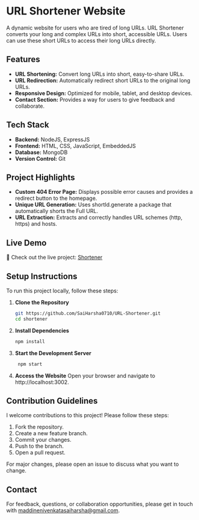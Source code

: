 # URL Shortener Website

A dynamic website for users who are tired of long URLs. URL Shortener converts your long and complex URLs into short, accessible URLs. Users can use these short URLs to access their long URLs directly.

## Features

- **URL Shortening:** Convert long URLs into short, easy-to-share URLs.
- **URL Redirection:** Automatically redirect short URLs to the original long URLs.
- **Responsive Design:** Optimized for mobile, tablet, and desktop devices.
- **Contact Section:** Provides a way for users to give feedback and collaborate.

## Tech Stack

- **Backend:** NodeJS, ExpressJS
- **Frontend:** HTML, CSS, JavaScript, EmbeddedJS
- **Database:** MongoDB
- **Version Control:** Git

## Project Highlights

- **Custom 404 Error Page:** Displays possible error causes and provides a redirect button to the homepage.
- **Unique URL Generation:** Uses shortId.generate a package that automatically shorts the Full URL.
- **URL Extraction:** Extracts and correctly handles URL schemes (http, https) and hosts.

## Live Demo

🚀 Check out the live project: [Shortener](#)

## Setup Instructions

To run this project locally, follow these steps:

1. **Clone the Repository**
    ```sh
    git https://github.com/SaiHarsha0710/URL-Shortener.git
    cd shortener
    ```

2. **Install Dependencies**
    ```sh
   npm install
    ```

3. **Start the Development Server**
    ```sh
     npm start  
    ```

5. **Access the Website**
    Open your browser and navigate to http://localhost:3002.

## Contribution Guidelines

I welcome contributions to this project! Please follow these steps:

1. Fork the repository.
2. Create a new feature branch.
3. Commit your changes.
4. Push to the branch.
5. Open a pull request.

For major changes, please open an issue to discuss what you want to change.

## Contact

For feedback, questions, or collaboration opportunities, please get in touch with maddinenivenkatasaiharsha@gmail.com.
